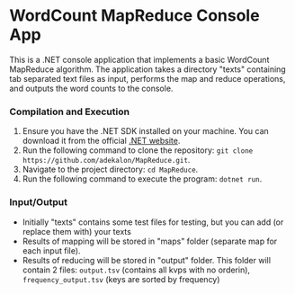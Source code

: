 # WordCount MapReduce Console App

This is a .NET console application that implements a basic WordCount MapReduce algorithm. The application takes a directory "texts" containing tab separated text files as input, performs the map and reduce operations, and outputs the word counts to the console.

### Compilation and Execution
1. Ensure you have the .NET SDK installed on your machine. You can download it from the official [.NET website](https://dotnet.microsoft.com/en-us/download).
2. Run the following command to clone the repository: `git clone https://github.com/adekalon/MapReduce.git`.
3. Navigate to the project directory: `cd MapReduce`.
4. Run the following command to execute the program: `dotnet run`.

### Input/Output
- Initially "texts" contains some test files for testing, but you can add (or replace them with) your texts
- Results of mapping will be stored in "maps" folder (separate map for each input file).
- Results of reducing will be stored in "output" folder. This folder will contain 2 files: `output.tsv` (contains all kvps with no orderin), `frequency_output.tsv` (keys are sorted by frequency)
